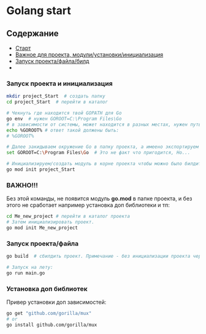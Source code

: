 # Golang start

## Содержание

- [Старт](#запуск-проекта-и-инициализация)
- [Важное для проекта, модули/установки/инициализация](#важно)
- [Запуск проекта/файла/билд](#запуск-проектафайла)
- [](#)

### Запуск проекта и инициализация

```bash
mkdir project_Start  # создать папку
cd project_Start  # перейти в каталог
```

```bash
# Чекнуть где находится твой GOPATH для Go
go env  # нужен GOROOT=C:\Program Files\Go
# в зависимости от системы, может находится в разных местах, нужен путь.
echo %GOROOT% # ответ такой должены быть:
# %GOROOT%

# Далее закидываем окружение Go в папку проекта, а имеено экспортируем окружение в папку проекта:
set GOROOT=C:\Program Files\Go  # Это не факт что пригодится, Но...

# Инициализируем/создать модуль в корне проекта чтобы можно было билдить проект и тп:
go mod init project_Start 
```

### ВАЖНО!!!

Без этой команды, не появится модуль **go.mod** в папке проекта, и без этого не сработает например установка доп библиотеки и тп:

```bash
cd Me_new_project # перейти в каталог проекта
# Затем инициализировать проект.
go mod init Me_new_project
```

### Запуск проекта/файла

```bash
go build  # сбилдить проект. Примечание - без инициализации проекта через go mod init project_Start(см. выше) будет ошибка

# Запуск на лету:
go run main.go
```

### Установка доп библиотек

Привер установки доп зависимостей:

```bash
go get "github.com/gorilla/mux"
# or
go install github.com/gorilla/mux
```

